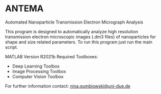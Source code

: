 # ANTEMA

Automated Nanoparticle Transmission Electron Micrograph Analysis

This program is designed to automatically analyze high resolution transmission electron microscopic images (.dm3 files) of nanoparticles for shape and size related parameters. To run this program just run the main script.

MATLAB Version R2021b
Required Toolboxes:
- Deep Learning Toolbox
- Image Processing Toolbox
- Computer Vision Toolbox

For further information contact: nina.gumbiowski@uni-due.de

